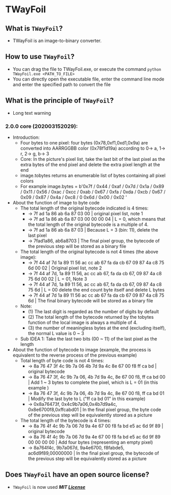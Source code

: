 # TWayFoil

## What is `TWayFoil`?
* TWayFoil is an image-to-binary converter.

## How to use `TWayFoil`?
* You can drag the file to TWayFoil.exe, or execute the command `python TWayFoil.exe <PATH_TO_FILE>`
* You can directly open the executable file, enter the command line mode and enter the specified path to convert the file

## What is the principle of `TWayFoil`?
* Long text warning
### 2.0.0 core (202003152029):
* Introduction:
    * Four bytes to one pixel: four bytes (0x78,0xf1,0xd1,0x9a) are converted into AARRGGBB color (0x78f1d19a) according to 0-> a, 1-> r, 2-> g, b-> 3
    * Core: In the picture's pixel list, take the last bit of the last pixel as the extra bytes of the end pixel and delete the extra pixel length at the end
    * image.tobytes returns an enumerable list of bytes containing all pixel colors
    * For example image.bytes = b'0x7f / 0x44 / 0xaf / 0x7d / 0x1a / 0x89 / 0x11 / 0x56 / 0xac / 0xcc / 0xab / 0x67 / 0xfa / 0xda / 0xcb / 0x67 / 0x09 / 0x87 / 0x4a / 0xc8 / 0 0x6d / 0x00 / 0x02 '
* About the function of image to byte code
    * The total length of the original bytecode indicated is 4 times:
        * -> 7f ad 1a 86 ab 6a 87 03 00 | original pixel list, note 1
        * -> 7f ad 1a 86 ab 6a 87 03 00 00 00 04 | L = 0, which means that the total length of the original bytecode is a multiple of 4.
        * -> 7f ad 1a 86 ab 6a 87 03 | Because L = 3 (bin: 11), delete the last pixel
        * -> 7fad1a86, ab6a8703 | The final pixel group, the bytecode of the previous step will be stored as a binary file
    * The total length of the original bytecode is not 4 times (the above image):
        * -> 7f 44 af 7d 1a 89 11 56 ac cc ab 67 fa da cb 67 09 87 4a c8 75 6d 00 02 | Original pixel list, note 2
        * -> 7f 44 af 7d, 1a 89 11 56, ac cc ab 67, fa da cb 67, 09 87 4a c8 75 6d 00 02 | L = 01, Note 3
        * -> 7f 44 af 7d, 1a 89 11 56, ac cc ab 67, fa da cb 67, 09 87 4a c8 75 6d | L = 00 delete the end count byte itself and delete L bytes
        * -> 7f 44 af 7d 1a 89 11 56 ac cc ab 67 fa da cb 67 09 87 4a c8 75 6d | The final binary bytecode will be stored as a binary file
    * Note: 
        * (1) The last digit is regarded as the number of digits by default
        * (2) The total length of the bytecode returned by the tobytes function of the local image is always a multiple of 4.
        * (3) the number of meaningless bytes at the end (excluding itself), the normal L value is 0 ~ 3
    * Sub IDEA 1: Take the last two bits (00 ~ 11) of the last pixel as the length
* About the function of bytecode to image (example, the process is equivalent to the reverse process of the previous example)
    * Total length of byte code is not 4 times:
        * -> 8a 76 47 3f 4c 9b 7a 06 4b 7d 9a 4c 8e 67 00 f8 ff ca bd | original bytecode
        * -> 8a 76 47 3f, 4c 9b 7a 06, 4b 7d 9a 4c, 8e 67 00 f8, ff ca bd 00 | Add 1 ~ 3 bytes to complete the pixel, which is L = 01 (in this example )
        * -> 8a 76 47 3f, 4c 9b 7a 06, 4b 7d 9a 4c, 8e 67 00 f8, ff ca bd 01 | Modify the last byte to L ("ff ca bd 01" in this example)
        * -> 0x8a76473f, 0x4c9b7a06,0x4b7d9a4c, 0x8e6700f8,0xffcabd01 | In the final pixel group, the byte code of the previous step will be equivalently stored as a picture
    * The total length of the bytecode is 4 times:
        * -> 8a 76 4f 4c 9b 7a 06 7d 9a 4e 67 00 f8 fa bd e5 ac 6d 9f 89 | original bytecode
        * -> 8a 76 4f 4c 9b 7a 06 7d 9a 4e 67 00 f8 fa bd e5 ac 6d 9f 89 00 00 00 00 | Add four bytes (representing an empty pixel)
        * -> 8a764f4c, 9b7a067d, 9a4e6700, f8fabde5, ac6d9f89,00000000 | In the final pixel group, the bytecode of the previous step will be equivalently stored as a picture

## Does `TWayFoil` have an open source license?
* `TWayFoil` is now used ***MIT [License](https://github.com/ARCJ137442/TWayFoil-Python/blob/master/LICENCE)***